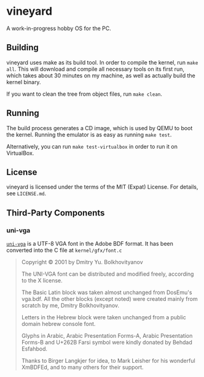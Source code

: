 # vineyard #

A work-in-progress hobby OS for the PC.

## Building ##
vineyard uses make as its build tool. In order to compile the kernel, run `make all`. This will download and compile all necessary tools on its first run, which takes about 30 minutes on my machine, as well as actually build the kernel binary.

If you want to clean the tree from object files, run `make clean`.

## Running ##
The build process generates a CD image, which is used by QEMU to boot the kernel. Running the emulator is as easy as running `make test`.

Alternatively, you can run `make test-virtualbox` in order to run it on VirtualBox.

## License ##
vineyard is licensed under the terms of the MIT (Expat) License. For details, see `LICENSE.md`.

## Third-Party Components ##

### uni-vga ###

[`uni-vga`](http://www.inp.nsk.su/~bolkhov/files/fonts/univga/) is a UTF-8 VGA font in the Adobe BDF format. It has been converted into the C file at `kernel/gfx/font.c`

> Copyright © 2001 by Dmitry Yu. Bolkhovityanov
>
> The UNI-VGA font can be distributed and modified freely, according to the X license.
>
> The Basic Latin block was taken almost unchanged from DosEmu's vga.bdf. All the other blocks (except noted) were created mainly from scratch by me, Dmitry Bolkhovityanov.
>
> Letters in the Hebrew block were taken unchanged from a public domain hebrew console font.
>
> Glyphs in Arabic, Arabic Presentation Forms-A, Arabic Presentation Forms-B and U+262B Farsi symbol were kindly donated by Behdad Esfahbod.
>
> Thanks to Birger Langkjer for idea, to Mark Leisher for his wonderful XmBDFEd, and to many others for their support.
